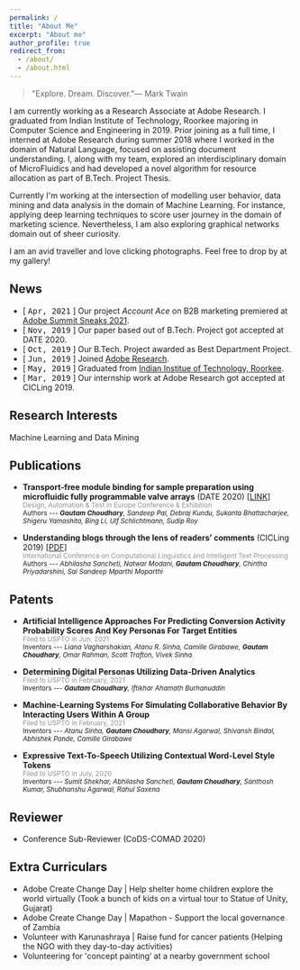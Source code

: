 ```yaml
---
permalink: /
title: "About Me"
excerpt: "About me"
author_profile: true
redirect_from: 
  - /about/
  - /about.html
---
```


> "Explore. Dream. Discover."― Mark Twain

I am currently working as a Research Associate at Adobe Research. I graduated from Indian Institute of Technology, Roorkee majoring in Computer Science and Engineering in 2019. Prior joining as a full time, I interned at Adobe Research during summer 2018 where I worked in the domain of Natural Language, focused on assisting document understanding. I, along with my team, explored an interdisciplinary domain of MicroFluidics and had developed a novel algorithm for resource allocation as part of B.Tech. Project Thesis.

Currently I'm working at the intersection of modelling user behavior, data mining and data analysis in the domain of Machine Learning. For instance, applying deep learning techniques to score user journey in the domain of marketing science. Nevertheless, I am also exploring graphical networks domain out of sheer curiosity.

I am an avid traveller and love clicking photographs. Feel free to drop by at my gallery!

<!-- monospace in html, ref: https://www.w3schools.com/tags/tag_tt.asp -->

News
------

* [ <span style="font-family:'Lucida Console', monospace">Apr, 2021</span> ] Our project *Account Ace* on B2B marketing premiered at [Adobe Summit Sneaks 2021](https://research.adobe.com/news/adobe-research-previews-innovative-technologies-at-summit-2021/).
* [ <span style="font-family:'Lucida Console', monospace">Nov, 2019</span> ] Our paper based out of B.Tech. Project got accepted at DATE 2020.
* [ <span style="font-family:'Lucida Console', monospace">Oct, 2019</span> ] Our B.Tech. Project awarded as Best Department Project.
* [ <span style="font-family:'Lucida Console', monospace">Jun, 2019</span> ] Joined [Adobe Research](https://research.adobe.com/).
* [ <span style="font-family:'Lucida Console', monospace">May, 2019</span> ] Graduated from [Indian Institue of Technology, Roorkee](https://iitr.ac.in/).
* [ <span style="font-family:'Lucida Console', monospace">Mar, 2019</span> ] Our internship work at Adobe Research got accepted at CICLing 2019.



Research Interests
------
Machine Learning and Data Mining



Publications
------

* **Transport-free module binding for sample preparation using microfluidic fully programmable valve arrays** (DATE 2020) [[LINK](https://ieeexplore.ieee.org/abstract/document/9116370)] \
  <sub><span style="color:#868686e8">Design, Automation & Test in Europe Conference & Exhibition</span></sub> \
  <sub>Authors --- ***Gautam Choudhary**, Sandeep Pal, Debraj Kundu, Sukanta Bhattacharjee, Shigeru Yamashita, Bing Li, Ulf Schlichtmann, Sudip Roy* </sub>

* **Understanding blogs through the lens of readers’ comments** (CICLing 2019) [[PDF](https://gtmdotme.github.io/files/paper-cicling2020.pdf)] \
  <sub><span style="color:#868686e8">International Conference on
Computational Linguistics and Intelligent Text Processing</span></sub> \
  <sub>Authors --- *Abhilasha Sancheti, Natwar Modani, **Gautam Choudhary**, Chintha Priyadarshini, Sai Sandeep Mparthi Moparthi* </sub>



Patents
------

* **Artificial Intelligence Approaches For Predicting Conversion Activity Probability Scores And Key Personas For Target Entities** \
  <sub><span style="color:#868686e8">Filed to USPTO in Jun, 2021</span></sub> \
  <sub>Inventors --- *Liana Vagharshakian, Atanu R. Sinha, Camille Girabawe, **Gautam Choudhary**, Omar Rahman, Scott Trafton, Vivek Sinha* </sub>

* **Determining Digital Personas Utilizing Data-Driven Analytics** \
  <sub><span style="color:#868686e8">Filed to USPTO in February, 2021</span></sub> \
  <sub>Inventors --- ***Gautam Choudhary**, Iftikhar Ahamath Burhanuddin* </sub>

* **Machine-Learning Systems For Simulating Collaborative Behavior By Interacting Users Within A Group** \
  <sub><span style="color:#868686e8">Filed to USPTO in February, 2021</span></sub> \
  <sub>Inventors --- *Atanu Sinha, **Gautam Choudhary**, Mansi Agarwal, Shivansh Bindal, Abhishek Pande, Camille Girabawe* </sub>

* **Expressive Text-To-Speech Utilizing Contextual Word-Level Style Tokens** \
  <sub><span style="color:#868686e8">Filed to USPTO in July, 2020</span></sub> \
  <sub>Inventors --- *Sumit Shekhar, Abhilasha Sancheti, **Gautam Choudhary**, Santhosh Kumar, Shubhanshu Agarwal, Rahul Saxena* </sub>
  


Reviewer
------
* Conference Sub-Reviewer (CoDS-COMAD 2020)



Extra Curriculars
------
* Adobe Create Change Day \| Help shelter home children explore the world virtually (Took a bunch of kids on a virtual tour to Statue of Unity, Gujarat)
* Adobe Create Change Day \| Mapathon - Support the local governance of Zambia
* Volunteer with Karunashraya \| Raise fund for cancer patients (Helping the NGO with they day-to-day activities)
* Volunteering for 'concept painting’ at a nearby government school
